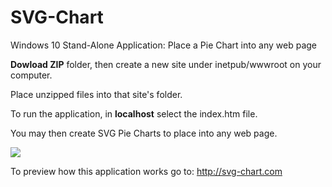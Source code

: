 # SVG-Chart
Windows 10 Stand-Alone Application: Place a Pie Chart into any web page

**Dowload ZIP** folder, then create a new site under inetpub/wwwroot on your computer.

Place unzipped files into that site's folder.

To run the application, in **localhost** select the index.htm file. 

You may then create SVG Pie Charts to place into any web page.

![](http://svg-chart.com/pieChart.png)

To preview how this application works go to: http://svg-chart.com
